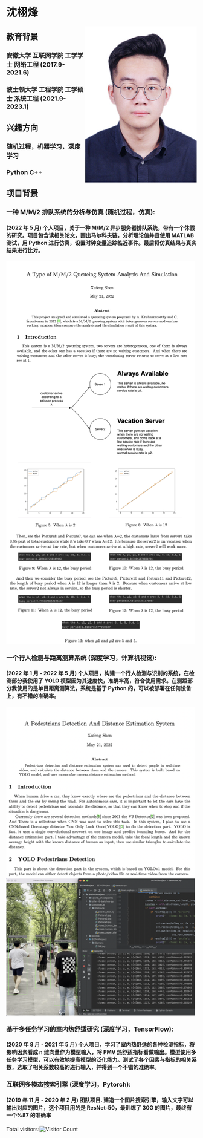 #  沈栩烽

<img src="/IMG_0826.JPG" align="right">

## 教育背景
### 安徽大学 互联网学院    工学学士 网络工程  (2017.9-2021.6)
### 波士顿大学 工程学院    工学硕士 系统工程  (2021.9-2023.1)

## 兴趣方向 
### 随机过程，机器学习，深度学习
### Python C++


## 项目背景
### 一种 M/M/2 排队系统的分析与仿真 (随机过程，仿真):
#### (2022 年 5 月) 个人项目，关于一种 M/M/2 异步服务器排队系统，带有一个休假的研究。项目包含读相关论文，画出马尔科夫链，分析理论值并且使用 MATLAB 测试，用 Python 进行仿真，设置时钟变量追踪临近事件。最后将仿真结果与真实结果进行比对。


<img src="/1.jpg" width="500" align="center"><img src="/2.jpg" width="500" align="center">

### 一个行人检测与距离测算系统 (深度学习，计算机视觉):
#### (2022 年 1 月 - 2022 年 5 月) 个人项目，构建一个行人检测与识别的系统，在检测部分我使用了 YOLO 模型因为其速度快，准确率高，符合使用需求。在测距部分我使用的是单目距离测算法，系统是基于 Python 的，可以被部署在任何设备上，有不错的准确率。

<img src="/3.jpg" width="500" align="center"><img src="/4.jpg" width="500" align="center">

### 基于多任务学习的室内热舒适研究 (深度学习，TensorFlow): 
#### (2020 年 8 月 - 2021 年 5 月) 个人项目，学习了室内热舒适的各种检测指标，将影响因素看成 n 维向量作为模型输入，将 PMV 热舒适指标看做输出。模型使用多任务学习模型，可以有效地提高模型的泛化能力。测试了各个因素与指标的相关系数，选取了相关系数较高的进行输入，并得到一个不错的准确率。

### 互联网多模态搜索引擎 (深度学习，Pytorch): 
#### (2019 年 11 月 - 2020 年 2 月) 团队项目. 建造一个图片搜索引擎，输入文字可以输出对应的图片，这个项目用的是 ResNet-50，最训练了 30G 的图片，最终有一个%87 的准确率


Total visitors:![Visitor Count](https://profile-counter.glitch.me/Christmas/count.svg)
